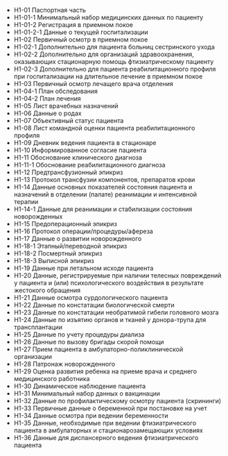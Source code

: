 - Н1-01 	Паспортная часть
- Н1-01-1 	Минимальный набор медицинских данных по пациенту
- Н1-01-2 	Регистрация в приемном покое
- Н1-01-2-1 	Данные о текущей госпитализации
- Н1-02	Первичный осмотр в приемном покое
- Н1-02-1	Дополнительно для пациента больниц сестринского ухода
- Н1-02-2 	Дополнительно для организаций здравоохранения, оказывающих стационарную помощь фтизиатрическому пациенту
- Н1-02-3 	Дополнительно для пациента реабилитационного профиля при госпитализации на длительное лечение в приемном покое
- Н1-03 	Первичный осмотр лечащего врача отделения
- Н1-04-1 	План обследования
- Н1-04-2 	План лечения
- Н1-05 	Лист врачебных назначений
- Н1-06 	Данные о родах
- Н1-07 	Объективный статус пациента
- Н1-08 	Лист командной оценки пациента реабилитационного профиля
- Н1-09 	Дневник ведения пациента в стационаре
- Н1-10 	Информированное согласие пациента
- Н1-11 	Обоснование клинического диагноза
- Н1-11-1 	Обоснование реабилитационного диагноза
- Н1-12 	Предтрансфузионный эпикриз
- Н1-13 	Протокол трансфузии компонентов, препаратов крови
- Н1-14 	Данные основных показателей состояния пациента и назначений в отделении (палате) реанимации и интенсивной терапии
- H1-14-1 	Данные для реанимации и стабилизации состояния новорожденных
- Н1-15 	Предоперационный эпикриз
- Н1-16 	Протокол операции/процедуры/афереза
- Н1-17 	Данные о развитии новорожденного
- Н1-18-1 	Этапный/переводной эпикриз
- Н1-18-2 	Посмертный эпикриз
- Н1-18-3 	Выписной эпикриз
- Н1-19 	Данные при летальном исходе пациента
- Н1-20	Данные, регистрируемые при наличии телесных повреждений у пациента и (или) психологического воздействия в результате жестокого обращения
- Н1-21 	Данные осмотра сурдологического пациента
- Н1-22 	Данные по констатации биологической смерти
- Н1-23 	Данные по констатации необратимой гибели головного мозга
- Н1-24 	Данные по изъятию органов и тканей у донора-трупа для трансплантации
- Н1-25 	Данные по учету процедуры диализа
- Н1-26 	Данные по вызову бригады скорой помощи
- Н1-27 	Прием пациента в амбулаторно-поликлинической организации
- Н1-28	Патронаж новорожденного
- Н1-29 	Оценка развития ребенка на приеме врача и среднего медицинского работника
- Н1-30 	Динамическое наблюдение пациента
- Н1-31 	Минимальный набор данных о вакцинации
- Н1-32 	Данные по профилактическому осмотру пациента (скрининги)
- Н1-33 	Первичные данные о беременной при постановке на учет
- Н1-34 	Данные осмотра при ведении беременности
- Н1-35 	Данные, необходимые при ведении фтизиатрического пациента в амбулаторных и стационарозамещающих условиях
- Н1-36 	Данные для диспансерного ведения фтизиатрического пациента
